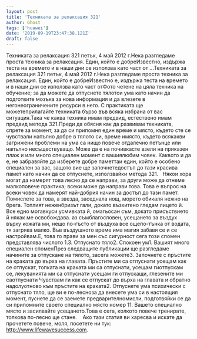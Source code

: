 ```yaml
---
layout: post
title: 'Техниката за релаксация 321'
author: Ghost
tags: ['huawei']
date: '2019-09-19T23:47:38.121Z'
draft: false
---
```


Техниката за релаксация 321 петък, 4 май 2012 г.Нека разгледаме проста техника за релаксация. Един, който е добреИзвестно, издържа теста на времето и в наши дни се използва като част от ...Техниката за релаксация 321 петък, 4 май 2012 г.Нека разгледаме проста техника за релаксация. Един, който е добреИзвестно е, издържа теста на времето и в наши дни се използва като част отФото четене на цяла техника на обучение; за да можете да отпуснете тялотои ума като начин да подготвите мозъка за нова информация и да влезете в негонеограничените ресурси в него. С практиката ще можетеприлагайте техниката бързо във всяка избрана от вас ситуация.Така че каква техника имам предвид, естествено имам предвид метода 321.Преди да обясня как да развивам техниката, спрете за момент, за да си припомня един време и място, където сте се чувствали напълно добре в тялото си, време имясто, където всякакви загрижени проблеми на ума са нищо повече отдалечно петънце или напълно несъществуващо. Може да е на почивкасте взели на приказен плаж и или много специален момент с вашиялюбим човек. Каквото и да е, не забравяйте да изберете добре паметтаи един, който е особено специален за вас, защото вие ще започнетедостъп до тази красива памет като начин да се отпуснете, използвайки метода 321.   Някои хора могат да намерят това лесно да се направи, за други може да отнеме малкоповече практика; всеки може да направи това. Това е въпрос на всеки човек да намерят най-добрия начин за достъп до тази памет. Помислете за това, a звезда, заседнала нощ, морето обикаля нежно на брега. Топлият неженбризът гали, докато възхитено гледам лицето й. Все едно могавкуси усмивката й, омагьосан съм, докато присъствието й някак ме освобождава. аз съмблагословен, усещането за въздух върху кожата ми, нещо по-гъсто от въздуха все ощепо-тънка от водата, тя загрява малко. Във въздушното време има магия забавя се и се настройвам.Е, това го прави за мен със сигурност сега този спомен представлява числото 1.3. Отпуснато тяло2. Спокоен ум1. Вашият много специален споменПрез следващите публикации ще разгледаме начините за отпускане на тялото, засега можете3. Започнете с пръстите на краката до върха на главата. Пръстите ми са отпуснати усещам как се отпускат, топката на краката ми са отпуснати, усещам гиотпускам се, лекуванията ми са отпуснати усещам ги отпускащи, глезените ми саотпуснати Чувствам ги как се отпускат до върха на главата и обратно надолуотново към пръстите на краката2. Отпуснете ума психически с отпуснато тяло, ще ви е по-лесноза да внесете ума си в настоящия момент, пуснете да се заемете предварителномисли, подготвяйки се да си припомните своето специално място номер 11. Вашето специално място и засилвайте усещането.Това е сега, колкото повече тренирате, толкова по-лесно ще стане.    Ако тази статия ви харесва и искате да прочетете повече, моля, посетете ни тук: http://www.lifewavesuccess.com.
